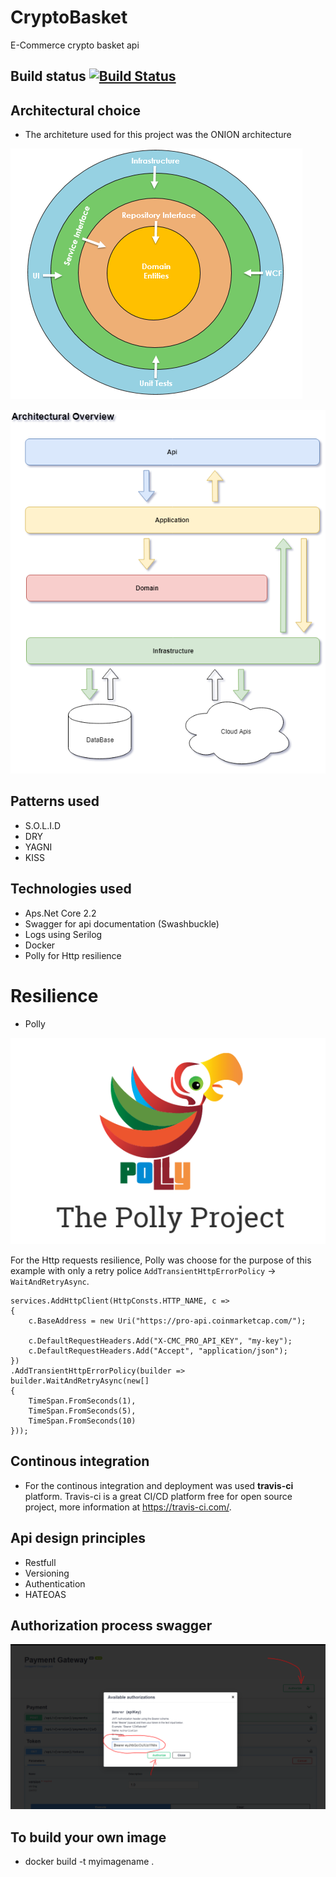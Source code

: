 # CryptoBasket
E-Commerce crypto basket api

## Build status [![Build Status](https://travis-ci.org/ErickGallani/CryptoBasket.svg?branch=master)](https://travis-ci.org/ErickGallani/CryptoBasket)

## Architectural choice
- The architeture used for this project was the ONION architecture

![Onion Example 1](/assets/onion_example_1.png)  

![Onion Example 1](/assets/Architectural_Overview.png)  

## Patterns used
- S.O.L.I.D
- DRY
- YAGNI
- KISS

## Technologies used
- Aps.Net Core 2.2
- Swagger for api documentation (Swashbuckle)
- Logs using Serilog
- Docker
- Polly for Http resilience

# Resilience
- Polly

![The polly project](/assets/the_polly_project.PNG)  

For the Http requests resilience, Polly was choose for the purpose of this example with only a retry police `AddTransientHttpErrorPolicy` -> `WaitAndRetryAsync`.

```
services.AddHttpClient(HttpConsts.HTTP_NAME, c =>
{
    c.BaseAddress = new Uri("https://pro-api.coinmarketcap.com/");
    
    c.DefaultRequestHeaders.Add("X-CMC_PRO_API_KEY", "my-key");
    c.DefaultRequestHeaders.Add("Accept", "application/json");
})
.AddTransientHttpErrorPolicy(builder => builder.WaitAndRetryAsync(new[]
{
    TimeSpan.FromSeconds(1),
    TimeSpan.FromSeconds(5),
    TimeSpan.FromSeconds(10)
}));
```

## Continous integration
- For the continous integration and deployment was used **travis-ci** platform. Travis-ci is a great CI/CD platform free for open source project, more information at https://travis-ci.com/.

## Api design principles
- Restfull
- Versioning
- Authentication
- HATEOAS

## Authorization process swagger
![Authorization swagger](/assets/authorize_process.PNG)

## To build your own image
- docker build -t myimagename .